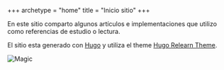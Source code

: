+++
archetype = "home"
title = "Inicio sitio"
+++

En este sitio comparto algunos artículos e implementaciones que utilizo como referencias de estudio o lectura.

El sitio esta generado con [Hugo](https://gohugo.io/) y utiliza el theme [Hugo Relearn Theme](https://mcshelby.github.io/hugo-theme-relearn/basics/configuration/index.html).

![Magic](images/magic.gif?classes=shadow)


